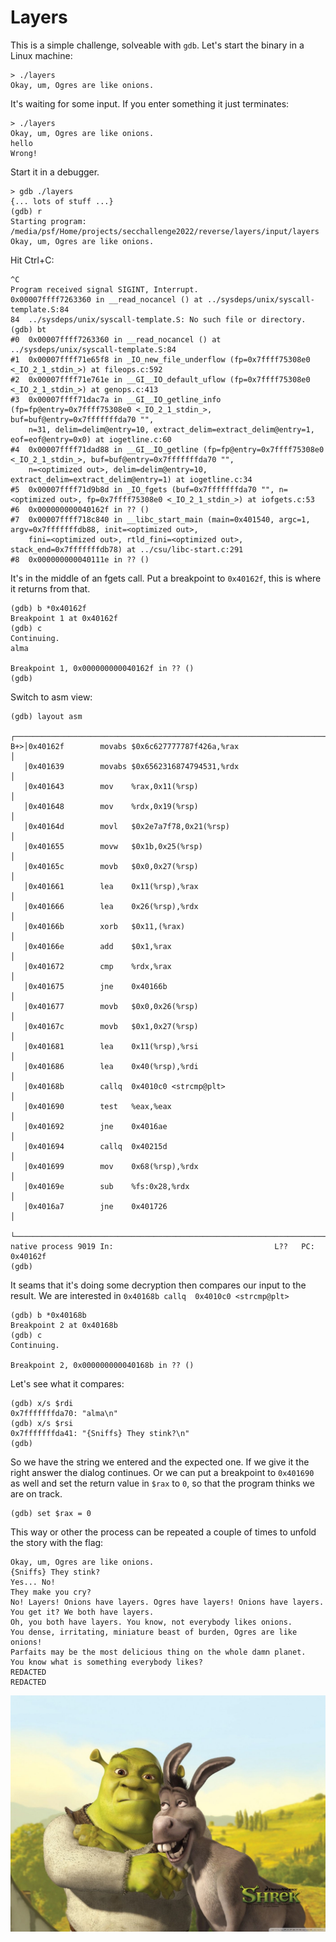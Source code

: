 # Layers

This is a simple challenge, solveable with `gdb`. Let's start the binary in a Linux machine:

```shell
> ./layers
Okay, um, Ogres are like onions.
```

It's waiting for some input. If you enter something it just terminates:
```shell
> ./layers
Okay, um, Ogres are like onions.
hello
Wrong!
```

Start it in a debugger.
```shell
> gdb ./layers
{... lots of stuff ...}
(gdb) r
Starting program: /media/psf/Home/projects/secchallenge2022/reverse/layers/input/layers 
Okay, um, Ogres are like onions.
```
Hit Ctrl+C: 
```
^C
Program received signal SIGINT, Interrupt.
0x00007ffff7263360 in __read_nocancel () at ../sysdeps/unix/syscall-template.S:84
84	../sysdeps/unix/syscall-template.S: No such file or directory.
(gdb) bt
#0  0x00007ffff7263360 in __read_nocancel () at ../sysdeps/unix/syscall-template.S:84
#1  0x00007ffff71e65f8 in _IO_new_file_underflow (fp=0x7ffff75308e0 <_IO_2_1_stdin_>) at fileops.c:592
#2  0x00007ffff71e761e in __GI__IO_default_uflow (fp=0x7ffff75308e0 <_IO_2_1_stdin_>) at genops.c:413
#3  0x00007ffff71dac7a in __GI__IO_getline_info (fp=fp@entry=0x7ffff75308e0 <_IO_2_1_stdin_>, buf=buf@entry=0x7fffffffda70 "", 
    n=31, delim=delim@entry=10, extract_delim=extract_delim@entry=1, eof=eof@entry=0x0) at iogetline.c:60
#4  0x00007ffff71dad88 in __GI__IO_getline (fp=fp@entry=0x7ffff75308e0 <_IO_2_1_stdin_>, buf=buf@entry=0x7fffffffda70 "", 
    n=<optimized out>, delim=delim@entry=10, extract_delim=extract_delim@entry=1) at iogetline.c:34
#5  0x00007ffff71d9b8d in _IO_fgets (buf=0x7fffffffda70 "", n=<optimized out>, fp=0x7ffff75308e0 <_IO_2_1_stdin_>) at iofgets.c:53
#6  0x000000000040162f in ?? ()
#7  0x00007ffff718c840 in __libc_start_main (main=0x401540, argc=1, argv=0x7fffffffdb88, init=<optimized out>, 
    fini=<optimized out>, rtld_fini=<optimized out>, stack_end=0x7fffffffdb78) at ../csu/libc-start.c:291
#8  0x000000000040111e in ?? ()

```

It's in the middle of an fgets call. Put a breakpoint to `0x40162f`, this is where it returns from that.

```shell
(gdb) b *0x40162f
Breakpoint 1 at 0x40162f
(gdb) c
Continuing.
alma

Breakpoint 1, 0x000000000040162f in ?? ()
(gdb)
```

Switch to asm view:
```shell
(gdb) layout asm
   ┌─────────────────────────────────────────────────────────────────────────┐
B+>│0x40162f        movabs $0x6c627777787f426a,%rax                          │
   │0x401639        movabs $0x6562316874794531,%rdx                          │
   │0x401643        mov    %rax,0x11(%rsp)                                   │
   │0x401648        mov    %rdx,0x19(%rsp)                                   │
   │0x40164d        movl   $0x2e7a7f78,0x21(%rsp)                            │
   │0x401655        movw   $0x1b,0x25(%rsp)                                  │
   │0x40165c        movb   $0x0,0x27(%rsp)                                   │
   │0x401661        lea    0x11(%rsp),%rax                                   │
   │0x401666        lea    0x26(%rsp),%rdx                                   │
   │0x40166b        xorb   $0x11,(%rax)                                      │
   │0x40166e        add    $0x1,%rax                                         │
   │0x401672        cmp    %rdx,%rax                                         │
   │0x401675        jne    0x40166b                                          │
   │0x401677        movb   $0x0,0x26(%rsp)                                   │
   │0x40167c        movb   $0x1,0x27(%rsp)                                   │
   │0x401681        lea    0x11(%rsp),%rsi                                   │
   │0x401686        lea    0x40(%rsp),%rdi                                   │
   │0x40168b        callq  0x4010c0 <strcmp@plt>                             │
   │0x401690        test   %eax,%eax                                         │
   │0x401692        jne    0x4016ae                                          │
   │0x401694        callq  0x40215d                                          │
   │0x401699        mov    0x68(%rsp),%rdx                                   │
   │0x40169e        sub    %fs:0x28,%rdx                                     │
   │0x4016a7        jne    0x401726                                          │
   └─────────────────────────────────────────────────────────────────────────┘
native process 9019 In:                                    L??   PC: 0x40162f 
(gdb) 
```
It seams that it's doing some decryption then compares our input to the result. We are interested in `0x40168b callq  0x4010c0 <strcmp@plt>`
```shell
(gdb) b *0x40168b
Breakpoint 2 at 0x40168b
(gdb) c
Continuing.

Breakpoint 2, 0x000000000040168b in ?? ()
```
Let's see what it compares:
```shell
(gdb) x/s $rdi
0x7fffffffda70: "alma\n"
(gdb) x/s $rsi
0x7fffffffda41: "{Sniffs} They stink?\n"
(gdb) 
```
So we have the string we entered and the expected one. If we give it the right answer the dialog continues. Or we can put a breakpoint to `0x401690` as well and set the return value in `$rax` to `0`, so that the program thinks we are on track.

```shell
(gdb) set $rax = 0
```

This way or other the process can be repeated a couple of times to unfold the story with the flag:

```shell
Okay, um, Ogres are like onions.
{Sniffs} They stink?  
Yes... No!
They make you cry?
No! Layers! Onions have layers. Ogres have layers! Onions have layers. You get it? We both have layers.
Oh, you both have layers. You know, not everybody likes onions.
You dense, irritating, miniature beast of burden, Ogres are like onions!
Parfaits may be the most delicious thing on the whole damn planet.
You know what is something everybody likes?
REDACTED
REDACTED
```

![](shrek.jpg)
